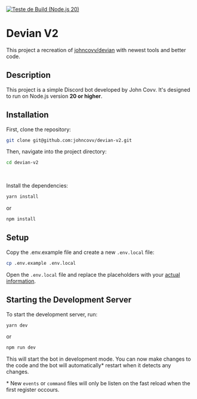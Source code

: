 [![Teste de Build (Node.js 20)](https://github.com/johncovv/devian-v2/actions/workflows/build.yml/badge.svg?branch=main)](https://github.com/johncovv/devian-v2/actions/workflows/build.yml)

# Devian V2

This project a recreation of [johncovv/devian](http://github.com/johncovv/devian) with newest tools and better code.

## Description

This project is a simple Discord bot developed by John Covv. It's designed to run on Node.js version **20 or higher**.

## Installation

First, clone the repository:

```bash
git clone git@github.com:johncovv/devian-v2.git
```

Then, navigate into the project directory:

```bash
cd devian-v2
```

<br/>

Install the dependencies:

```bash
yarn install
```

or

```bash
npm install
```

## Setup

Copy the .env.example file and create a new `.env.local` file:

```bash
cp .env.example .env.local
```

Open the `.env.local` file and replace the placeholders with your [actual information](https://discordjs.guide/preparations/setting-up-a-bot-application.html#creating-your-bot).

## Starting the Development Server

To start the development server, run:

```bash
yarn dev
```

or

```bash
npm run dev
```

This will start the bot in development mode. You can now make changes to the code and the bot will automatically\* restart when it detects any changes.

\* New `events` or `command` files will only be listen on the fast reload when the first register occours.
